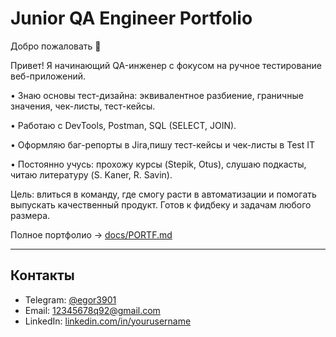 # Junior QA Engineer Portfolio

Добро пожаловать 👋  

Привет! Я начинающий QA-инженер с фокусом на ручное тестирование веб-приложений.

• Знаю основы тест-дизайна: эквивалентное разбиение, граничные значения, чек-листы, тест-кейсы.

• Работаю с DevTools, Postman, SQL (SELECT, JOIN).

• Оформляю баг-репорты в Jira,пишу тест-кейсы и чек-листы в Test IT

• Постоянно учусь: прохожу курсы (Stepik, Otus), слушаю подкасты, читаю литературу (S. Kaner, R. Savin).

Цель: влиться в команду, где смогу расти в автоматизации и помогать выпускать качественный продукт. Готов к фидбеку и задачам любого размера.

Полное портфолио → [docs/PORTF.md](portfolio)

---

## Контакты
- Telegram: [@egor3901](https://t.me/egor3901)  
- Email: 12345678q92@gmail.com  
- LinkedIn: [linkedin.com/in/yourusername](https://linkedin.com/in/yourusername)  
